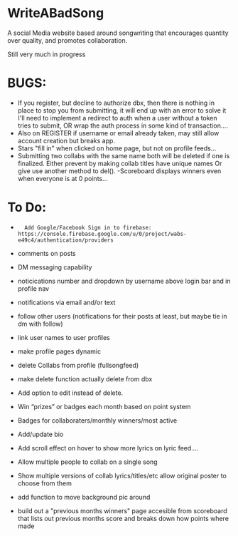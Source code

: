 # WriteABadSong
A social Media website based around songwriting that encourages quantity over quality, and promotes collaboration.

Still very much in progress 

# BUGS:
-   If you register, but decline to authorize dbx, then there is nothing in place to stop you from submitting, it will end up with an error
        to solve it I'll need to implement a redirect to auth when a user without a token tries to submit,
        OR wrap the auth process in some kind of transaction....
- Also on REGISTER if username or email already taken, may still allow account creation but breaks app.
- Stars "fill in" when clicked on home page, but not on profile feeds...
- Submitting two collabs with the same name both will be deleted if one is finalized.
                Either prevent by making collab titles have unique names
                Or give use another method to del().
-Scoreboard displays winners even when everyone is at 0 points...

# To Do:

-       Add Google/Facebook Sign in to firebase: https://console.firebase.google.com/u/0/project/wabs-e49c4/authentication/providers

-   comments on posts
-   DM messaging capability
-   noticications number and dropdown by username above login bar and in profile nav
-   notifications via email and/or text
-   follow other users (notifications for their posts at least, but maybe tie in dm with follow)

-   link user names to user profiles 
-   make profile pages dynamic

-   delete Collabs from profile (fullsongfeed)
-   make delete function actually delete from dbx
-   Add option to edit instead of delete.
-   Win “prizes” or badges each month based on point system 
-   Badges for collaboraters/monthly winners/most active
-   Add/update bio
-   Add scroll effect on hover to show more lyrics on lyric feed....
- Allow multiple people to collab on a single song
- Show multiple versions of collab lyrics/titles/etc allow original poster to choose from them
- add function to move background pic around
- build out a "previous months winners" page accesible from scoreboard that lists out previous months score and breaks down how points where made



